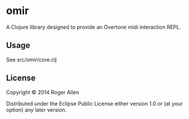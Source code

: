 # omir

A Clojure library designed to provide an Overtone midi interaction REPL.

## Usage

See src/omir/core.clj

## License

Copyright © 2014 Roger Allen

Distributed under the Eclipse Public License either version 1.0 or (at
your option) any later version.
